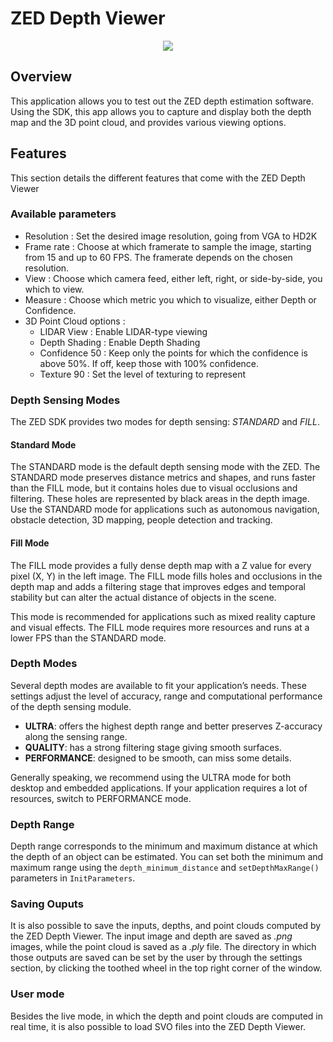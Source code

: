 # ZED Depth Viewer

<p align="center"><img src="screenshots/zed_1.gif" /></p>

## Overview 

This application allows you to test out the ZED depth estimation software. Using the SDK, this app allows you to capture and display both the depth map and the 3D point cloud, and provides various viewing options. 

## Features
	
This section details the different features that come with the ZED Depth Viewer

### Available parameters

* Resolution : Set the desired image resolution, going from VGA to HD2K
* Frame rate : Choose at which framerate to sample the image, starting from 15 and up to 60 FPS. The framerate depends on the chosen resolution.
* View : Choose which camera feed, either left, right, or side-by-side, you which to view. 
* Measure : Choose which metric you which to visualize, either Depth or Confidence.
* 3D Point Cloud options :
  * LIDAR View : Enable LIDAR-type viewing
  * Depth Shading : Enable Depth Shading
  * Confidence 50 : Keep only the points for which the confidence is above 50%. If off, keep those with 100% confidence.
  * Texture 90 : Set the level of texturing to represent

### Depth Sensing Modes 

The ZED SDK provides two modes for depth sensing: *STANDARD* and *FILL*.

#### Standard Mode 
 
The STANDARD mode is the default depth sensing mode with the ZED. The STANDARD mode preserves distance metrics and shapes, and runs faster than the FILL mode, but it contains holes due to visual occlusions and filtering. These holes are represented by black areas in the depth image. Use the STANDARD mode for applications such as autonomous navigation, obstacle detection, 3D mapping, people detection and tracking.

#### Fill Mode

The FILL mode provides a fully dense depth map with a Z value for every pixel (X, Y) in the left image. The FILL mode fills holes and occlusions in the depth map and adds a filtering stage that improves edges and temporal stability but can alter the actual distance of objects in the scene.

This mode is recommended for applications such as mixed reality capture and visual effects. The FILL mode requires more resources and runs at a lower FPS than the STANDARD mode.

### Depth Modes

Several depth modes are available to fit your application’s needs. These settings adjust the level of accuracy, range and computational performance of the depth sensing module.

* **ULTRA**: offers the highest depth range and better preserves Z-accuracy along the sensing range.
* **QUALITY**: has a strong filtering stage giving smooth surfaces.
* **PERFORMANCE**: designed to be smooth, can miss some details.

Generally speaking, we recommend using the ULTRA mode for both desktop and embedded applications. If your application requires a lot of resources, switch to PERFORMANCE mode.

### Depth Range

Depth range corresponds to the minimum and maximum distance at which the depth of an object can be estimated. You can set both the minimum and maximum range using the `depth_minimum_distance` and `setDepthMaxRange()` parameters in `InitParameters`.

### Saving Ouputs

It is also possible to save the inputs, depths, and point clouds computed by the ZED Depth Viewer. The input image and depth are saved as *.png* images, while the point cloud is saved as a *.ply* file. The directory in which those outputs are saved can be set by the user by through the settings section, by clicking the toothed wheel in the top right corner of the window. 

### User mode

Besides the live mode, in which the depth and point clouds are computed in real time, it is also possible to load SVO files into the ZED Depth Viewer. 
